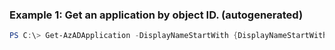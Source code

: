 
### Example 1: Get an application by object ID. (autogenerated)
```powershell
PS C:\> Get-AzADApplication -DisplayNameStartWith {DisplayNameStartWith}


